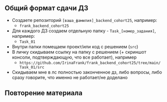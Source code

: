 ## Общий формат сдачи ДЗ

* Создаете репозиторий `[ваша_фамилия]_backend_cohort25`, например:
    * `frank_backend_cohort25`
* Для каждого ДЗ создаем отдельную папку - `Task_[номер_задания]`, например:
    * `Task_01`
* Внутри папки помещаем проект/или код с решением (`src`)
* В личку скидываем ссылку на папку с решением (+ скриншот консоли, подтверждающую, что все работает), например
    * `https://github.com/IrinaFrank/frank_backend_cohort25/tree/main/Task_01/src`
* Скидываем мне в лс полностью законченное дз, либо вопросы, либо сразу говорите, что именно не работает/не доделано

## Повторение материала